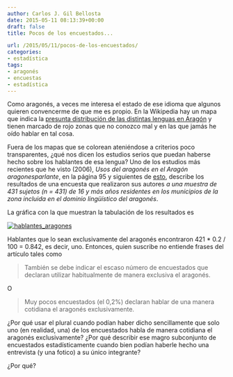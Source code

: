 ```yaml
---
author: Carlos J. Gil Bellosta
date: 2015-05-11 08:13:39+00:00
draft: false
title: Pocos de los encuestados...

url: /2015/05/11/pocos-de-los-encuestados/
categories:
- estadística
tags:
- aragonés
- encuestas
- estadística
---
```


Como aragonés, a veces me interesa el estado de ese idioma que algunos quieren convencerme de que me es propio. En la Wikipedia hay un mapa que indica la [presunta distribución de las distintas lenguas en Aragón](http://es.wikipedia.org/wiki/Idioma_aragon%C3%A9s) y tienen marcado de rojo zonas que no conozco mal y en las que jamás he oído hablar en tal cosa.

Fuera de los mapas que se colorean ateniéndose a criterios poco transparentes, ¿qué nos dicen los estudios serios que puedan haberse hecho sobre los hablantes de esa lengua? Uno de los estudios más recientes que he visto (2006), _Usos del aragonés en el Aragón aragonesparlante_, en la página 95 y siguientes de [esto](http://www.iea.es/documents/73041/69461dfa-5509-43a2-9b83-6cb0cc0fd5f0), describe los resultados de una encuesta que realizaron sus autores _a una muestra de 431 sujetos (n = 431) de 16 y más años residentes en los municipios de la zona incluida en el dominio lingüístico del aragonés_.

La gráfica con la que muestran la tabulación de los resultados es

[![hablantes_aragones](/wp-uploads/2015/05/hablantes_aragones.png#center)
](/wp-uploads/2015/05/hablantes_aragones.png#center)

Hablantes que lo sean exclusivamente del aragonés encontraron 421 * 0.2 / 100 = 0.842, es decir, uno. Entonces, quien suscribe no entiende frases del artículo tales como

>También se debe indicar el escaso número de encuestados que declaran utilizar habitualmente de manera exclusiva el aragonés.

O

>Muy pocos encuestados (el 0,2%) declaran hablar de una manera cotidiana el aragonés exclusivamente.

¿Por qué usar el plural cuando podían haber dicho sencillamente que solo uno (en realidad, una) de los encuestados habla de manera cotidiana el aragonés exclusivamente? ¿Por qué describir ese magro subconjunto de encuestados estadísticamente cuando bien podían haberle hecho una entrevista (y una fotico) a su único integrante?

¿Por qué?